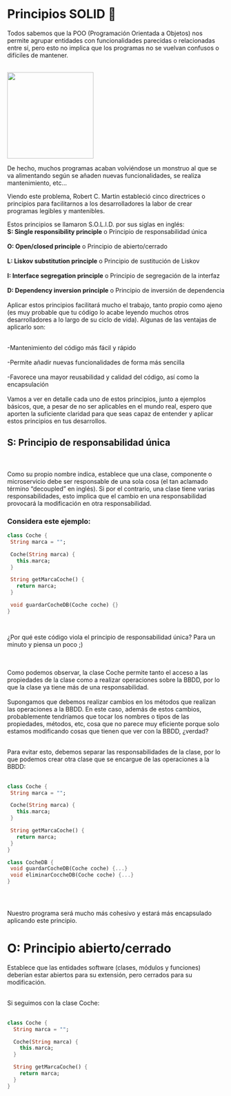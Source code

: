 # Principios SOLID  🚀

Todos sabemos que la POO (Programación Orientada a Objetos) nos permite agrupar entidades con funcionalidades parecidas o relacionadas entre sí, pero esto no implica que los programas no se vuelvan confusos o difíciles de mantener.

<br>

<img height="200" src="https://user-images.githubusercontent.com/53976242/141298526-c2463ca4-5d53-422f-b958-297dbdebf522.png" />


  De hecho, muchos programas acaban volviéndose un monstruo al que se va alimentando según se añaden nuevas funcionalidades, se realiza mantenimiento, etc…

Viendo este problema, Robert C. Martin estableció cinco directrices o principios para facilitarnos a los desarrolladores la labor de crear programas legibles y mantenibles.
  <br>

Estos principios se llamaron S.O.L.I.D. por sus siglas en inglés:
<br>
**S: Single responsibility principle** o Principio de responsabilidad única
  <br>
  <br>
**O: Open/closed principle** o Principio de abierto/cerrado
  <br>
  <br>
**L: Liskov substitution principle** o Principio de sustitución de Liskov
  <br>
  <br>
**I: Interface segregation principle** o Principio de segregación de la interfaz
  <br><br>
**D: Dependency inversion principle** o Principio de inversión de dependencia
  <br><br>
Aplicar estos principios facilitará mucho el trabajo, tanto propio como ajeno (es muy probable que tu código lo acabe leyendo muchos otros desarrolladores a lo largo de su ciclo de vida). Algunas de las ventajas de aplicarlo son:
<br><br>

-Mantenimiento del código más fácil y rápido<br><br>
-Permite añadir nuevas funcionalidades de forma más sencilla<br><br>
-Favorece una mayor reusabilidad y calidad del código, así como la encapsulación<br><br>
Vamos a ver en detalle cada uno de estos principios, junto a ejemplos básicos, que, a pesar de no ser aplicables en el mundo real, espero que aporten la suficiente claridad para que seas capaz de entender y aplicar estos principios en tus desarrollos.
 
 ## **S: Principio de responsabilidad única**
 <br><br>
 Como su propio nombre indica, establece que una clase, componente o microservicio debe ser responsable de una sola cosa (el tan aclamado término “decoupled” en inglés). Si por el contrario, una clase tiene varias responsabilidades, esto implica que el cambio en una responsabilidad provocará la modificación en otra responsabilidad.
 
 ### Considera este ejemplo:
 
 ```DART
 class Coche {
  String marca = "";

  Coche(String marca) {
    this.marca;
  }

  String getMarcaCoche() {
    return marca;
  }

  void guardarCocheDB(Coche coche) {}
}

  
 ```
 
¿Por qué este código viola el principio de responsabilidad única? Para un minuto y piensa un poco ;)

<br><br>
Como podemos observar, la clase Coche permite tanto el acceso a las propiedades de la clase como a realizar operaciones sobre la BBDD, por lo que la clase ya tiene más de una responsabilidad.
<br><br>
Supongamos que debemos realizar cambios en los métodos que realizan las operaciones a la BBDD. En este caso, además de estos cambios, probablemente tendríamos que tocar los nombres o tipos de las propiedades, métodos, etc, cosa que no parece muy eficiente porque solo estamos modificando cosas que tienen que ver con la BBDD, ¿verdad?<br><br>

Para evitar esto, debemos separar las responsabilidades de la clase, por lo que podemos crear otra clase que se encargue de las operaciones a la BBDD:<br><br>

 ```DART
 class Coche {
  String marca = "";

  Coche(String marca) {
    this.marca;
  }

  String getMarcaCoche() {
    return marca;
  }
}

class CocheDB {
  void guardarCocheDB(Coche coche) {...}
  void eliminarCoccheDB(Coche coche) {...}
}


  
 ```
 Nuestro programa será mucho más cohesivo y estará más encapsulado aplicando este principio.
 
 # O: Principio abierto/cerrado
 
Establece que las entidades software (clases, módulos y funciones) deberían estar abiertos para su extensión, pero cerrados para su modificación.<br><br>

Si seguimos con la clase Coche:<br><br>
```DART
class Coche {
  String marca = "";

  Coche(String marca) {
    this.marca;
  }

  String getMarcaCoche() {
    return marca;
  }
}

```
